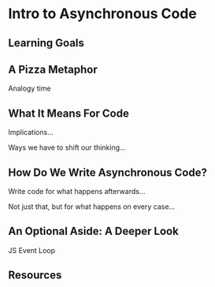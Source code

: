 # Intro to Asynchronous Code

## Learning Goals


## A Pizza Metaphor

Analogy time

## What It Means For Code

Implications...

Ways we have to shift our thinking...

## How Do We Write Asynchronous Code?

Write code for what happens afterwards...

Not just that, but for what happens on every case...

## An Optional Aside: A Deeper Look

JS Event Loop

## Resources
